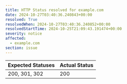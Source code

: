 ```yaml
---
title: HTTP Status resolved for example.com
date: 2024-10-27T03:40:36.240843+00:00
resolved: True
resolvedWhen: 2024-10-27T03:40:36.240852+00:00
resolvedStartTime: 2024-10-25T21:09:43.191474+00:00
severity: notice
affected:
  - example.com
section: issue
---
```


| Expected Statuses | Actual Status  |
|-------------------|----------------|
| 200, 301, 302 | 200 |
